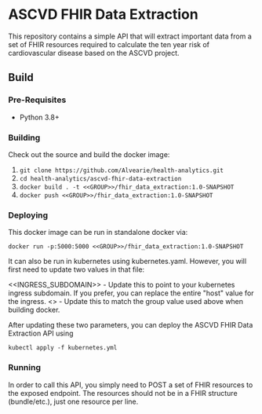 # ASCVD FHIR Data Extraction

This repository contains a simple API that will extract important data from a set of FHIR resources required to calculate the ten year risk of cardiovascular disease based on the ASCVD project.

## Build

### Pre-Requisites

- Python 3.8+

### Building

Check out the source and build the docker image:

1. `git clone https://github.com/Alvearie/health-analytics.git`
1. `cd health-analytics/ascvd-fhir-data-extraction`
1. `docker build . -t <<GROUP>>/fhir_data_extraction:1.0-SNAPSHOT`
1. `docker push <<GROUP>>/fhir_data_extraction:1.0-SNAPSHOT`


### Deploying

This docker image can be run in standalone docker via:

`docker run -p:5000:5000 <<GROUP>>/fhir_data_extraction:1.0-SNAPSHOT`

It can also be run in kubernetes using kubernetes.yaml.  However, you will first need to update two values in that file:

<<INGRESS_SUBDOMAIN>> - Update this to point to your kubernetes ingress subdomain.  If you prefer, you can replace the entire "host" value for the ingress.
<<GROUP>> - Update this to match the group value used above when building docker.

After updating these two parameters, you can deploy the ASCVD FHIR Data Extraction API using 

`kubectl apply -f kubernetes.yml`


### Running

In order to call this API, you simply need to POST a set of FHIR resources to the exposed endpoint.  The resources should not be in a FHIR structure (bundle/etc.), just one resource per line.